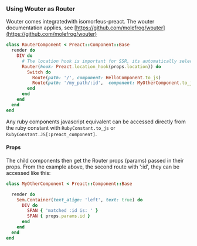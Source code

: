 ### Using Wouter as Router
Wouter comes integratedwith isomorfeus-preact. The wouter documentation applies, see [https://github.com/molefrog/wouter](https://github.com/molefrog/wouter)
```ruby
class RouterComponent < Preact::Component::Base
  render do
    DIV do
      # The location hook is important for SSR, its automatically selected:
      Router(hook: Preact.location_hook(props.location)) do
        Switch do
          Route(path: '/', component: HelloComponent.to_js)
          Route(path: '/my_path/:id',  component: MyOtherComponent.to_js)
        end
      end
    end
  end
end
```

Any ruby components javascript equivalent can be accessed directly from the ruby constant with `RubyConstant.to_js` or `RubyConstant.JS[:preact_component]`.

#### Props

The child components then get the Router props (params) passed in their props. From the example above, the second route with ':id', they can be accessed like this:
```ruby
class MyOtherComponent < Preact::Component::Base

  render do
    Sem.Container(text_align: 'left', text: true) do
      DIV do
        SPAN { 'matched :id is: ' }
        SPAN { props.params.id }
      end
    end
  end
end
```
